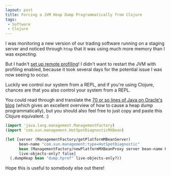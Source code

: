 ```yaml
---
layout: post
title: Forcing a JVM Heap Dump Programmatically from Clojure
tags:
 - Software
 - Clojure
---
```


I was monitoring a new version of our trading software running on a staging 
server and noticed through `htop` that it was using much more memory than I 
was expecting.

But I hadn't 
[set up remote profiling](http://issamben.com/how-to-monitor-remote-jvm-over-ssh/)! 
I didn't want to restart the JVM with profiling enabled, because it took several 
days for the potential issue I was now seeing to occur. 

Luckily we control our system from a REPL, and if you're using Clojure, chances 
are that you also control your system from a REPL. 

You could read through and translate the 
[70 or so lines of Java on Oracle's blog](https://blogs.oracle.com/sundararajan/programmatically-dumping-heap-from-java-applications)
(which gives an excellent overview of how to cause a heap dump programmatically),
but you should also feel free to just copy and paste this Clojure equivalent. :) 

```clojure
(import 'java.lang.management.ManagementFactory)
(import 'com.sun.management.HotSpotDiagnosticMXBean)

(let [server (ManagementFactory/getPlatformMBeanServer)
      bean-name "com.sun.management:type=HotSpotDiagnostic"
      bean (ManagementFactory/newPlatformMXBeanProxy server bean-name HotSpotDiagnosticMXBean)
      live-objects-only? false]
  (.dumpHeap bean "dump.hprof" live-objects-only?))
```

Hope this is useful to somebody else out there!
